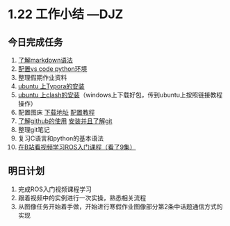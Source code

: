 # 1.22 工作小结 —DJZ

## 今日完成任务

1. [了解markdown语法](https://iamhefang.cn/tutorials/markdown/)
2. [配置vs code python环境](https://www.bilibili.com/video/BV1TN411K7sn/)
3. 整理假期作业资料
4. [ubuntu 上Typora的安装](https://zahui.fan/posts/64b52e0d/)
5. [ubuntu 上clash的安装](https://hiif.ong/clash/)（windows上下载好包，传到ubuntu上按照链接教程操作）
6. 配置图床 [下载地址](https://github.com/Molunerfinn/PicGo/releases) [配置教程](https://juejin.cn/post/7030258612559675399)
7. [了解github的使用](https://zhuanlan.zhihu.com/p/369486197) [安装并且了解git](https://www.liaoxuefeng.com/wiki/896043488029600/896067008724000)
8. 整理git笔记
9. 复习C语言和python的基本语法
10. [在B站看视频学习ROS入门课程（看了9集）](https://www.bilibili.com/video/BV1zt411G7Vn?p=9&spm_id_from=pageDriver&vd_source=58553d0fc190b8b41ce5b14e18f46c7d)

## 明日计划

1. 完成ROS入门视频课程学习
2. 跟着视频中的实例进行一次实操，熟悉相关流程
3. 从图像任务开始着手做，开始进行寒假作业图像部分第2条中话题通信方式的实现